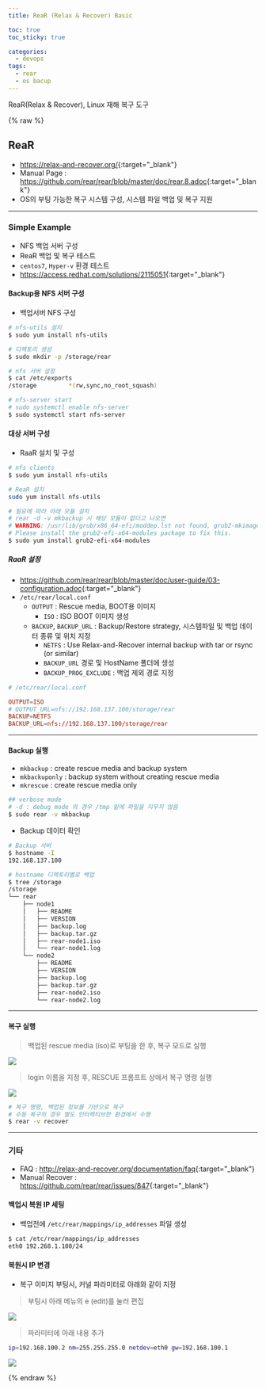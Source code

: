 ```yaml
---
title: ReaR (Relax & Recover) Basic 

toc: true
toc_sticky: true

categories:
  - devops
tags:
  - rear
  - os bacup
---
```


ReaR(Relax & Recover), Linux 재해 복구 도구

{% raw %}

## ReaR
- <https://relax-and-recover.org/>{:target="_blank"}  
- Manual Page : <https://github.com/rear/rear/blob/master/doc/rear.8.adoc>{:target="_blank"}  
- OS의 부팅 가능한 복구 시스템 구성, 시스템 파일 백업 및 복구 지원 

---

### Simple Example
- NFS 백업 서버 구성
- ReaR 백업 및 복구 테스트 
- `centos7`, `Hyper-v` 환경 테스트 
- <https://access.redhat.com/solutions/2115051>{:target="_blank"} 

#### Backup용 NFS 서버 구성 
- 백업서버 NFS 구성 
  
```sh
# nfs-utils 설치 
$ sudo yum install nfs-utils

# 디렉토리 생성 
$ sudo mkdir -p /storage/rear

# nfs 서버 설정 
$ cat /etc/exports
/storage         *(rw,sync,no_root_squash)

# nfs-server start 
# sudo systemctl enable nfs-server
$ sudo systemctl start nfs-server
```

#### 대상 서버 구성 
- RaaR 설치 및 구성 

```sh
# nfs clients 
$ sudo yum install nfs-utils

# ReaR 설치 
sudo yum install nfs-utils

# 필요에 따라 아래 모듈 설치
# rear -d -v mkbackup 시 해당 모듈이 없다고 나오면
# WARNING: /usr/lib/grub/x86_64-efi/moddep.lst not found, grub2-mkimage will likely fail. 
# Please install the grub2-efi-x64-modules package to fix this.
$ sudo yum install grub2-efi-x64-modules
```

##### RaaR 설정 
- <https://github.com/rear/rear/blob/master/doc/user-guide/03-configuration.adoc>{:target="_blank"} 
- `/etc/rear/local.conf`
  - `OUTPUT` : Rescue media, BOOT용 이미지
    - `ISO` : ISO BOOT 이미지 생성 
  - `BACKUP`, `BACKUP_URL` : Backup/Restore strategy, 시스템파일 및 백업 데이터 종류 및 위치 지정 
    - `NETFS` : Use Relax-and-Recover internal backup with tar or rsync (or similar)
    - `BACKUP_URL` 경로 및 HostName 폴더에 생성 
    - `BACKUP_PROG_EXCLUDE` : 백업 제외 경로 지정 

```conf
# /etc/rear/local.conf

OUTPUT=ISO
# OUTPUT_URL=nfs://192.168.137.100/storage/rear
BACKUP=NETFS
BACKUP_URL=nfs://192.168.137.100/storage/rear
```

---

#### Backup 실행
- `mkbackup` : create rescue media and backup system
- `mkbackuponly` : backup system without creating rescue media
- `mkrescue` : create rescue media only

```sh
## verbose mode
# -d : debug mode 의 경우 /tmp 밑에 파일을 지우지 않음
$ sudo rear -v mkbackup
```

- Backup 데이터 확인 

```sh
# Backup 서버
$ hostname -I
192.168.137.100

# hostname 디렉토리별로 백업 
$ tree /storage
/storage
└── rear
    ├── node1
    │   ├── README
    │   ├── VERSION
    │   ├── backup.log
    │   ├── backup.tar.gz
    │   ├── rear-node1.iso
    │   └── rear-node1.log
    └── node2
        ├── README
        ├── VERSION
        ├── backup.log
        ├── backup.tar.gz
        ├── rear-node2.iso
        └── rear-node2.log
```

---

#### 복구 실행

> 백업된 rescue media (iso)로 부팅을 한 후, 복구 모드로 실행 

![](/images/2022-02-08-09-47-08.png)

> login 이름을 지정 후, RESCUE 프롬프트 상에서 복구 명령 실행 

![](/images/2022-02-08-09-59-07.png)

```sh
# 복구 명령, 백업된 정보를 기반으로 복구 
# 수동 복구의 경우 별도 인터렉티브한 환경에서 수행 
$ rear -v recover 
```

---

### 기타 
- FAQ : <http://relax-and-recover.org/documentation/faq>{:target="_blank"}
- Manual Recover : <https://github.com/rear/rear/issues/847>{:target="_blank"}

#### 백업시 복원 IP 세팅
- 백업전에 `/etc/rear/mappings/ip_addresses` 파일 생성

```sh
$ cat /etc/rear/mappings/ip_addresses
eth0 192.268.1.100/24
```

#### 복원시 IP 변경 
- 복구 이미지 부팅시, 커널 파라미터로 아래와 같이 지정 

> 부팅시 아래 메뉴의 e (edit)를 눌러 편집

![](/images/2022-02-09-13-34-20.png)

> 파라미터에 아래 내용 추가

```sh
ip=192.168.100.2 nm=255.255.255.0 netdev=eth0 gw=192.168.100.1
```

![](/images/2022-02-09-13-44-25.png)



{% endraw %}
